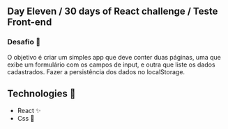 ## Day Eleven / 30 days of React challenge / Teste Front-end

### Desafio :space_invader: 
O objetivo é criar um simples app que deve conter duas páginas, uma que exibe um formulário com os campos de input, e outra que liste os dados cadastrados. Fazer a persistência dos dados no localStorage.

## Technologies :mag_right:
* React :sparkles:
* Css :nail_care:

